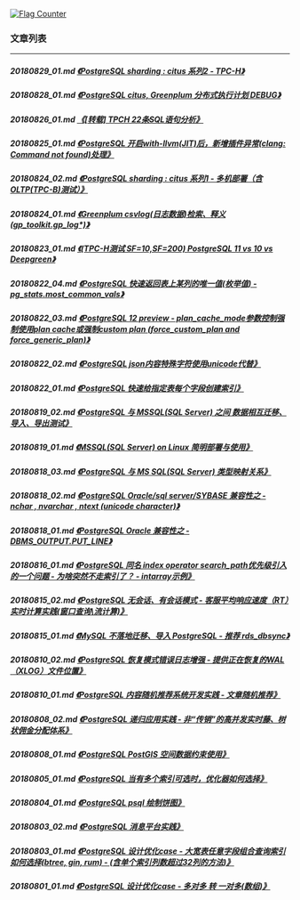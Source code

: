 <a rel="nofollow" href="http://info.flagcounter.com/h9V1"  ><img src="http://s03.flagcounter.com/count/h9V1/bg_FFFFFF/txt_000000/border_CCCCCC/columns_2/maxflags_12/viewers_0/labels_0/pageviews_0/flags_0/"  alt="Flag Counter"  border="0"  ></a>  
  
### 文章列表  
----  
##### 20180829_01.md   [《PostgreSQL sharding : citus 系列2 - TPC-H》](20180829_01.md)  
##### 20180828_01.md   [《PostgreSQL citus, Greenplum  分布式执行计划 DEBUG》](20180828_01.md)  
##### 20180826_01.md   [《[转载] TPCH 22条SQL语句分析》](20180826_01.md)  
##### 20180825_01.md   [《PostgreSQL 开启with-llvm(JIT)后，新增插件异常(clang: Command not found)处理》](20180825_01.md)  
##### 20180824_02.md   [《PostgreSQL sharding : citus 系列1 - 多机部署（含OLTP(TPC-B)测试）》](20180824_02.md)  
##### 20180824_01.md   [《Greenplum csvlog(日志数据)检索、释义(gp_toolkit.gp_log*)》](20180824_01.md)  
##### 20180823_01.md   [《(TPC-H测试 SF=10,SF=200) PostgreSQL 11 vs 10 vs Deepgreen》](20180823_01.md)  
##### 20180822_04.md   [《PostgreSQL 快速返回表上某列的唯一值(枚举值) - pg_stats.most_common_vals》](20180822_04.md)  
##### 20180822_03.md   [《PostgreSQL 12 preview - plan_cache_mode参数控制强制使用plan cache或强制custom plan (force_custom_plan and force_generic_plan)》](20180822_03.md)  
##### 20180822_02.md   [《PostgreSQL json内容特殊字符使用unicode代替》](20180822_02.md)  
##### 20180822_01.md   [《PostgreSQL 快速给指定表每个字段创建索引》](20180822_01.md)  
##### 20180819_02.md   [《PostgreSQL 与 MSSQL(SQL Server) 之间 数据相互迁移、导入、导出测试》](20180819_02.md)  
##### 20180819_01.md   [《MSSQL(SQL Server) on Linux 简明部署与使用》](20180819_01.md)  
##### 20180818_03.md   [《PostgreSQL 与 MS SQL(SQL Server) 类型映射关系》](20180818_03.md)  
##### 20180818_02.md   [《PostgreSQL Oracle/sql server/SYBASE 兼容性之 - nchar , nvarchar , ntext (unicode character)》](20180818_02.md)  
##### 20180818_01.md   [《PostgreSQL Oracle 兼容性之 - DBMS_OUTPUT.PUT_LINE》](20180818_01.md)  
##### 20180816_01.md   [《PostgreSQL 同名 index operator search_path优先级引入的一个问题 - 为啥突然不走索引了？ - intarray示例》](20180816_01.md)  
##### 20180815_02.md   [《PostgreSQL 无会话、有会话模式 - 客服平均响应速度（RT）实时计算实践(窗口查询\流计算)》](20180815_02.md)  
##### 20180815_01.md   [《MySQL 不落地迁移、导入 PostgreSQL - 推荐 rds_dbsync》](20180815_01.md)  
##### 20180810_02.md   [《PostgreSQL 恢复模式错误日志增强 - 提供正在恢复的WAL（XLOG）文件位置》](20180810_02.md)  
##### 20180810_01.md   [《PostgreSQL 内容随机推荐系统开发实践 - 文章随机推荐》](20180810_01.md)  
##### 20180808_02.md   [《PostgreSQL 递归应用实践 - 非“传销”的高并发实时藤、树状佣金分配体系》](20180808_02.md)  
##### 20180808_01.md   [《PostgreSQL PostGIS 空间数据约束使用》](20180808_01.md)  
##### 20180805_01.md   [《PostgreSQL 当有多个索引可选时，优化器如何选择》](20180805_01.md)  
##### 20180804_01.md   [《PostgreSQL psql 绘制饼图》](20180804_01.md)  
##### 20180803_02.md   [《PostgreSQL 消息平台实践》](20180803_02.md)  
##### 20180803_01.md   [《PostgreSQL 设计优化case - 大宽表任意字段组合查询索引如何选择(btree, gin, rum) - (含单个索引列数超过32列的方法)》](20180803_01.md)  
##### 20180801_01.md   [《PostgreSQL 设计优化case - 多对多 转 一对多(数组)》](20180801_01.md)  
